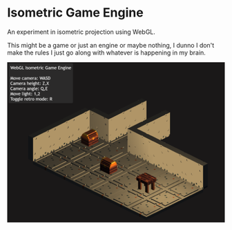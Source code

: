 # Isometric Game Engine

An experiment in isometric projection using WebGL.

This might be a game or just an engine or maybe nothing, I dunno I don't make the rules I just go along with whatever is happening in my brain.

![screen shot of game](./etc/screen1.png)